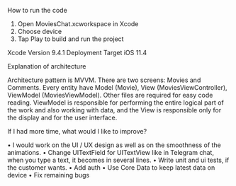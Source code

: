 How to run the code

1.	Open MoviesChat.xcworkspace in Xcode
2.	Choose device
3.	Tap Play to build and run the project

Xcode Version 9.4.1
Deployment Target iOS 11.4

Explanation of architecture

Architecture pattern is MVVM. There are two screens: Movies and Comments.
Every entity have Model (Movie), View (MoviesViewController), ViewModel (MoviesViewModel). Other files are required for easy code reading. ViewModel is responsible for performing the entire logical part of the work and also working with data, and the View is responsible only for the display and for the user interface.

If I had more time, what would I like to improve?

•	I would work on the UI / UX design as well as on the smoothness of the animations.
•	Change UITextField for UITextView like in Telegram chat, when you type a text, it becomes in several lines.
•	Write unit and ui tests, if the customer wants.
•	Add auth
•	Use Core Data to keep latest data on device
•	Fix remaining bugs
